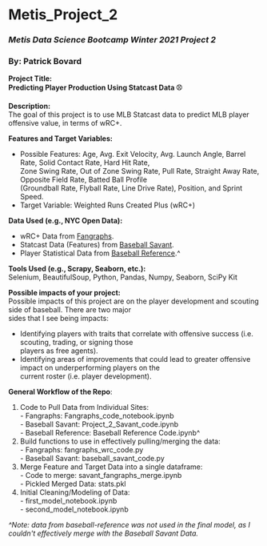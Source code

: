 # Metis_Project_2
### *Metis Data Science Bootcamp Winter 2021 Project 2*  
### By: Patrick Bovard 

**Project Title:**    
**Predicting Player Production Using Statcast Data :baseball:**    

**Description:**    
The goal of this project is to use MLB Statcast data to predict MLB player offensive value, in terms of wRC+.  

**Features and Target Variables:**   
- Possible Features: Age, Avg. Exit Velocity, Avg. Launch Angle, Barrel Rate, Solid Contact Rate, Hard Hit Rate,  
  Zone Swing Rate, Out of Zone Swing Rate, Pull Rate, Straight Away Rate, Opposite Field Rate, Batted Ball Profile  
  (Groundball Rate, Flyball Rate, Line Drive Rate), Position, and Sprint Speed.  
- Target Variable: Weighted Runs Created Plus (wRC+)  

**Data Used (e.g., NYC Open Data):**   
- wRC+ Data from [Fangraphs](https://www.fangraphs.com/).   
- Statcast Data (Features) from [Baseball Savant](https://baseballsavant.mlb.com/).   
- Player Statistical Data from [Baseball Reference](https://www.baseball-reference.com/).^  

**Tools Used (e.g., Scrapy, Seaborn, etc.):**   
Selenium, BeautifulSoup, Python, Pandas, Numpy, Seaborn, SciPy Kit  

**Possible impacts of your project:**   
Possible impacts of this project are on the player development and scouting side of baseball.  There are two major  
sides that I see being impacts:
  - Identifying players with traits that correlate with offensive success (i.e. scouting, trading, or signing those  
    players as free agents).
  - Identifying areas of improvements that could lead to greater offensive impact on underperforming players on the  
    current roster (i.e. player development).  
    
**General Workflow of the Repo**:  
  1. Code to Pull Data from Individual Sites:  
    - Fangraphs: Fangraphs_code_notebook.ipynb  
    - Baseball Savant: Project_2_Savant_code.ipynb  
    - Baseball Reference: Baseball Reference Code.ipynb^  
  2. Build functions to use in effectively pulling/merging the data:  
    - Fangraphs: fangraphs_wrc_code.py  
    - Baseball Savant: baseball_savant_code.py  
  3. Merge Feature and Target Data into a single dataframe:  
    - Code to merge: savant_fangraphs_merge.ipynb  
    - Pickled Merged Data: stats.pkl  
  4. Initial Cleaning/Modeling of Data:  
    - first_model_notebook.ipynb  
    - second_model_notebook.ipynb  
    
*^Note: data from baseball-reference was not used in the final model, as I couldn't effectively merge with the Baseball Savant Data.*  
